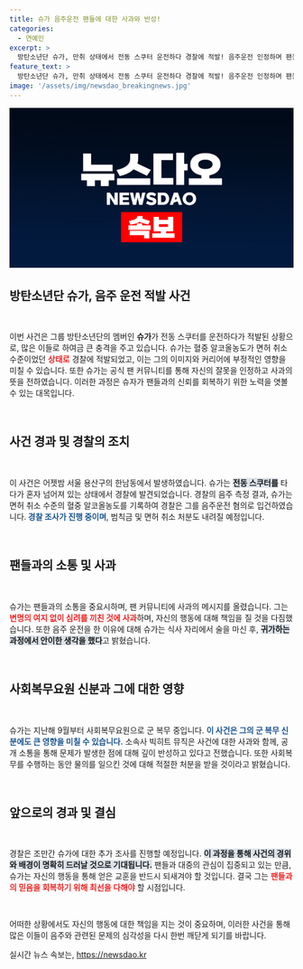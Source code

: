 ```yaml
---
title: 슈가 음주운전 팬들에 대한 사과와 반성!
categories:
  - 연예인
excerpt: >
  방탄소년단 슈가, 만취 상태에서 전동 스쿠터 운전하다 경찰에 적발! 음주운전 인정하며 팬들에게 사과, 책임을 통감합니다. 과연 그가 겪게 될 후폭풍은? 클릭해서 자세히 알아보세요!
feature_text: >
  방탄소년단 슈가, 만취 상태에서 전동 스쿠터 운전하다 경찰에 적발! 음주운전 인정하며 팬들에게 사과, 책임을 통감합니다. 과연 그가 겪게 될 후폭풍은? 클릭해서 자세히 알아보세요!
image: '/assets/img/newsdao_breakingnews.jpg'
---
```


<p><img src="/assets/img/newsdao_breakingnews.jpg" alt="ranknews 속보" /></p>

<h2 data-ke-size="size26">방탄소년단 슈가, 음주 운전 적발 사건</h2>

<p data-ke-size="size16">&nbsp;</p>

<p>이번 사건은 그룹 방탄소년단의 멤버인 <b>슈가</b>가 전동 스쿠터를 운전하다가 적발된 상황으로, 많은 이들로 하여금 큰 충격을 주고 있습니다. 슈가는 혈중 알코올농도가 면허 취소 수준이었던 <b><span style="color: #ee2323;">상태로</span></b> 경찰에 적발되었고, 이는 그의 이미지와 커리어에 부정적인 영향을 미칠 수 있습니다. 또한 슈가는 공식 팬 커뮤니티를 통해 자신의 잘못을 인정하고 사과의 뜻을 전하였습니다. 이러한 과정은 슈자가 팬들과의 신뢰를 회복하기 위한 노력을 엿볼 수 있는 대목입니다.</p>

<p data-ke-size="size16">&nbsp;</p>

<h2 data-ke-size="size26">사건 경과 및 경찰의 조치</h2>

<p data-ke-size="size16">&nbsp;</p>

<p>이 사건은 어젯밤 서울 용산구의 한남동에서 발생하였습니다. 슈가는 <b><span style="background-color: #21538527;">전동 스쿠터를</span></b> 타다가 혼자 넘어져 있는 상태에서 경찰에 발견되었습니다. 경찰의 음주 측정 결과, 슈가는 면허 취소 수준의 혈중 알코올농도를 기록하여 경찰은 그를 음주운전 혐의로 입건하였습니다.<b><span style="color: #1a5490;"> 경찰 조사가 진행 중이며</span></b>, 범칙금 및 면허 취소 처분도 내려질 예정입니다.</p>

<p data-ke-size="size16">&nbsp;</p>

<h2 data-ke-size="size26">팬들과의 소통 및 사과</h2>

<p data-ke-size="size16">&nbsp;</p>

<p>슈가는 팬들과의 소통을 중요시하며, 팬 커뮤니티에 사과의 메시지를 올렸습니다. 그는 <b><span style="color: #ee2323;">변명의 여지 없이 심려를 끼친 것에 사과</span></b>하며, 자신의 행동에 대해 책임을 질 것을 다짐했습니다. 또한 음주 운전을 한 이유에 대해 슈가는 식사 자리에서 술을 마신 후, <b><span style="background-color: #21538527;">귀가하는 과정에서 안이한 생각을 했다</span></b>고 밝혔습니다.</p>

<p data-ke-size="size16">&nbsp;</p>

<h2 data-ke-size="size26">사회복무요원 신분과 그에 대한 영향</h2>

<p data-ke-size="size16">&nbsp;</p>

<p>슈가는 지난해 9월부터 사회복무요원으로 군 복무 중입니다. <b><span style="color: #1a5490;">이 사건은 그의 군 복무 신분에도 큰 영향을 미칠 수 있습니다.</span></b> 소속사 빅히트 뮤직은 사건에 대한 사과와 함께, 공개 소통을 통해 문제가 발생한 점에 대해 깊이 반성하고 있다고 전했습니다. 또한 사회복무를 수행하는 동안 물의를 일으킨 것에 대해 적절한 처분을 받을 것이라고 밝혔습니다.</p>

<p data-ke-size="size16">&nbsp;</p>

<h2 data-ke-size="size26">앞으로의 경과 및 결심</h2>

<p data-ke-size="size16">&nbsp;</p>

<p>경찰은 조만간 슈가에 대한 추가 조사를 진행할 예정입니다. <b><span style="background-color: #21538527;">이 과정을 통해 사건의 경위와 배경이 명확히 드러날 것으로 기대됩니다.</span></b> 팬들과 대중의 관심이 집중되고 있는 만큼, 슈가는 자신의 행동을 통해 얻은 교훈을 반드시 되새겨야 할 것입니다. 결국 그는 <b><span style="color: #ee2323;">팬들과의 믿음을 회복하기 위해 최선을 다해야</span></b> 할 시점입니다.</p>

<p data-ke-size="size16">&nbsp;</p>

<p>어떠한 상황에서도 자신의 행동에 대한 책임을 지는 것이 중요하며, 이러한 사건을 통해 많은 이들이 음주와 관련된 문제의 심각성을 다시 한번 깨닫게 되기를 바랍니다.</p>
실시간 뉴스 속보는, <a href="https://newsdao.kr" rel="dofollow">https://newsdao.kr</a>


